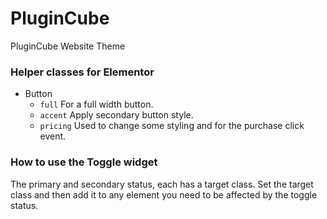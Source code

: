 # PluginCube
PluginCube Website Theme

### Helper classes for Elementor
- Button
    - `full` For a full width button.
    - `accent` Apply secondary button style.
    - `pricing` Used to change some styling and for the purchase click event.

### How to use the Toggle widget
The primary and secondary status, each has a target class. Set the target class and then add it to any element you need to be affected by the toggle status.
